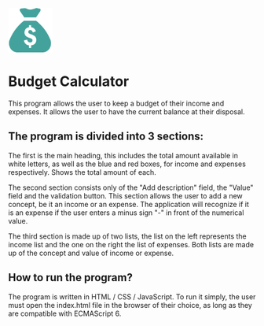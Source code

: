 <img src="https://raw.githubusercontent.com/WillyGilbert/Budget-Calculator/master/favicon.png" width="90" height="90">

# Budget Calculator

This program allows the user to keep a budget of their income and expenses. It allows the user to have the current balance at their disposal.

## The program is divided into 3 sections:

The first is the main heading, this includes the total amount available in white letters, as well as the blue and red boxes, for income and expenses respectively. Shows the total amount of each.

The second section consists only of the "Add description" field, the "Value" field and the validation button. This section allows the user to add a new concept, be it an income or an expense. The application will recognize if it is an expense if the user enters a minus sign "-" in front of the numerical value.

The third section is made up of two lists, the list on the left represents the income list and the one on the right the list of expenses. Both lists are made up of the concept and value of income or expense.

## How to run the program?

The program is written in HTML / CSS / JavaScript. To run it simply, the user must open the index.html file in the browser of their choice, as long as they are compatible with ECMAScript 6.
